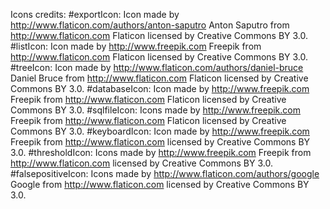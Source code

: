 Icons credits:
	#exportIcon: Icon made by http://www.flaticon.com/authors/anton-saputro Anton Saputro from http://www.flaticon.com Flaticon licensed by Creative Commons BY 3.0.
	#listIcon: Icon made by http://www.freepik.com Freepik from http://www.flaticon.com Flaticon licensed by Creative Commons BY 3.0.
	#treeIcon: Icon made by http://www.flaticon.com/authors/daniel-bruce Daniel Bruce from http://www.flaticon.com Flaticon licensed by Creative Commons BY 3.0.
	#databaseIcon: Icon made by http://www.freepik.com Freepik</a> from http://www.flaticon.com Flaticon licensed by Creative Commons BY 3.0.
	#sqlfileIcon: Icons made by http://www.freepik.com Freepik from http://www.flaticon.com Flaticon licensed by Creative Commons BY 3.0.
	#keyboardIcon: Icon made by http://www.freepik.com Freepik from http://www.flaticon.com  licensed by Creative Commons BY 3.0.
	#thresholdIcon: Icons made by http://www.freepik.com Freepik from http://www.flaticon.com licensed by Creative Commons BY 3.0.
	#falsepositiveIcon: Icons made by http://www.flaticon.com/authors/google Google from  http://www.flaticon.com licensed by Creative Commons BY 3.0.